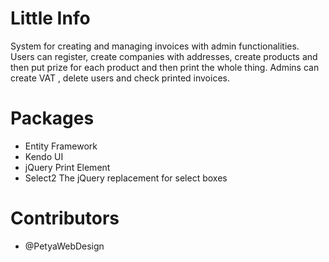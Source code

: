 # Little Info
System for creating and managing invoices with admin functionalities. Users can register, create companies with addresses, create products and then put prize for each product and then print the whole thing. Admins can create VAT , delete users and check printed invoices. 

# Packages
- Entity Framework
- Kendo UI 
- jQuery Print Element
- Select2 The jQuery replacement for select boxes

# Contributors
- @PetyaWebDesign
